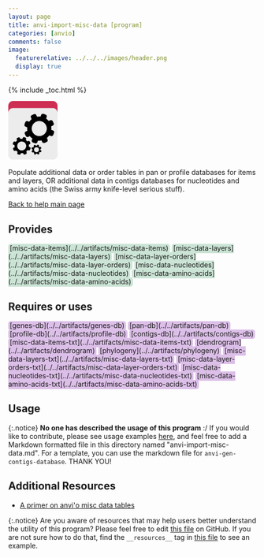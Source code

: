 ```yaml
---
layout: page 
title: anvi-import-misc-data [program]
categories: [anvio]
comments: false
image:
  featurerelative: ../../../images/header.png
  display: true
---
```



{% include _toc.html %}


<img src="../../images/icons/PROGRAM.png" alt="PROGRAM" style="width:100px; border:none" />

Populate additional data or order tables in pan or profile databases for items and layers, OR additional data in contigs databases for nucleotides and amino acids (the Swiss army knife-level serious stuff).

[Back to help main page](../../)

## Provides

<p style="text-align: left" markdown="1"><span style="background:#cbe4d5; padding: 0px 3px 2px 3px; border-radius: 5px;">[misc-data-items](../../artifacts/misc-data-items)</span> <span style="background:#cbe4d5; padding: 0px 3px 2px 3px; border-radius: 5px;">[misc-data-layers](../../artifacts/misc-data-layers)</span> <span style="background:#cbe4d5; padding: 0px 3px 2px 3px; border-radius: 5px;">[misc-data-layer-orders](../../artifacts/misc-data-layer-orders)</span> <span style="background:#cbe4d5; padding: 0px 3px 2px 3px; border-radius: 5px;">[misc-data-nucleotides](../../artifacts/misc-data-nucleotides)</span> <span style="background:#cbe4d5; padding: 0px 3px 2px 3px; border-radius: 5px;">[misc-data-amino-acids](../../artifacts/misc-data-amino-acids)</span></p>

## Requires or uses

<p style="text-align: left" markdown="1"><span style="background:#dcbfe8; padding: 0px 3px 2px 3px; border-radius: 5px;">[genes-db](../../artifacts/genes-db)</span> <span style="background:#dcbfe8; padding: 0px 3px 2px 3px; border-radius: 5px;">[pan-db](../../artifacts/pan-db)</span> <span style="background:#dcbfe8; padding: 0px 3px 2px 3px; border-radius: 5px;">[profile-db](../../artifacts/profile-db)</span> <span style="background:#dcbfe8; padding: 0px 3px 2px 3px; border-radius: 5px;">[contigs-db](../../artifacts/contigs-db)</span> <span style="background:#dcbfe8; padding: 0px 3px 2px 3px; border-radius: 5px;">[misc-data-items-txt](../../artifacts/misc-data-items-txt)</span> <span style="background:#dcbfe8; padding: 0px 3px 2px 3px; border-radius: 5px;">[dendrogram](../../artifacts/dendrogram)</span> <span style="background:#dcbfe8; padding: 0px 3px 2px 3px; border-radius: 5px;">[phylogeny](../../artifacts/phylogeny)</span> <span style="background:#dcbfe8; padding: 0px 3px 2px 3px; border-radius: 5px;">[misc-data-layers-txt](../../artifacts/misc-data-layers-txt)</span> <span style="background:#dcbfe8; padding: 0px 3px 2px 3px; border-radius: 5px;">[misc-data-layer-orders-txt](../../artifacts/misc-data-layer-orders-txt)</span> <span style="background:#dcbfe8; padding: 0px 3px 2px 3px; border-radius: 5px;">[misc-data-nucleotides-txt](../../artifacts/misc-data-nucleotides-txt)</span> <span style="background:#dcbfe8; padding: 0px 3px 2px 3px; border-radius: 5px;">[misc-data-amino-acids-txt](../../artifacts/misc-data-amino-acids-txt)</span></p>

## Usage


{:.notice}
**No one has described the usage of this program** :/ If you would like to contribute, please see usage examples [here](https://github.com/merenlab/anvio/tree/master/anvio/docs), and feel free to add a Markdown formatted file in this directory named "anvi-import-misc-data.md". For a template, you can use the markdown file for `anvi-gen-contigs-database`. THANK YOU!


## Additional Resources


* [A primer on anvi&#39;o misc data tables](http://merenlab.org/2017/12/11/additional-data-tables/)


{:.notice}
Are you aware of resources that may help users better understand the utility of this program? Please feel free to edit [this file](https://github.com/merenlab/anvio/tree/master/bin/anvi-import-misc-data) on GitHub. If you are not sure how to do that, find the `__resources__` tag in [this file](https://github.com/merenlab/anvio/blob/master/bin/anvi-interactive) to see an example.
